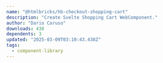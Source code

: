 ```yaml
---
name: "@htmlbricks/hb-checkout-shopping-cart"
description: "Create Svelte Shopping Cart WebComponent."
author: "Dario Caruso"
downloads: 438
dependents: 3
updated: "2025-03-09T03:10:43.438Z"
tags: 
  - component-library
---
```

